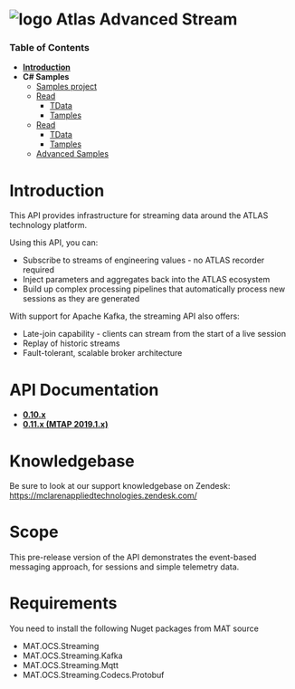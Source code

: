 # ![logo](/Media/branding.png) Atlas Advanced Stream

### Table of Contents
- [**Introduction**](../README.md)<br>
- **C# Samples**<br>
  - [Samples project](./src)
  - [Read](read.md)
    - [TData](read.md#telemetry-data)
    - [Tamples](read.md#telemetry-samples)
  - [Read](write.md)
    - [TData](write.md#telemetry-data)
    - [Tamples](write.md#telemetry-samples)
  - [Advanced Samples](advanced.md)

# Introduction
This API provides infrastructure for streaming data around the ATLAS technology platform.

Using this API, you can:
- Subscribe to streams of engineering values - no ATLAS recorder required
- Inject parameters and aggregates back into the ATLAS ecosystem
- Build up complex processing pipelines that automatically process new sessions as they are generated

With support for Apache Kafka, the streaming API also offers:
- Late-join capability - clients can stream from the start of a live session
- Replay of historic streams
- Fault-tolerant, scalable broker architecture


# API Documentation
- [**0.10.x**](https://mclarenappliedtechnologies.github.io/mat.atlas.advancedstreams-docs/0.10.0/api/index.html)<br>
- [**0.11.x (MTAP 2019.1.x)**](https://mclarenappliedtechnologies.github.io/mat.atlas.advancedstreams-docs/0.11.0/api/index.html)

# Knowledgebase
Be sure to look at our support knowledgebase on Zendesk: https://mclarenappliedtechnologies.zendesk.com/

# Scope
This pre-release version of the API demonstrates the event-based messaging approach, for sessions and simple telemetry data.

# Requirements
You need to install the following Nuget packages from MAT source

- MAT.OCS.Streaming
- MAT.OCS.Streaming.Kafka
- MAT.OCS.Streaming.Mqtt
- MAT.OCS.Streaming.Codecs.Protobuf